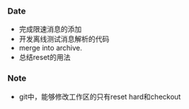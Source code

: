 ### Date
- 完成限速消息的添加
- 开发离线测试消息解析的代码
- merge into archive.
- 总结reset的用法

### Note
- git中，能够修改工作区的只有reset hard和checkout